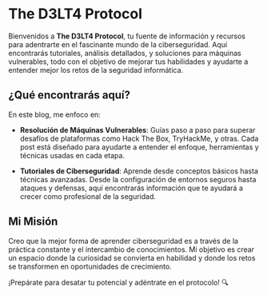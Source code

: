 # The D3LT4 Protocol

Bienvenidos a **The D3LT4 Protocol**, tu fuente de información y recursos para adentrarte en el fascinante mundo de la ciberseguridad. Aquí encontrarás tutoriales, análisis detallados, y soluciones para máquinas vulnerables, todo con el objetivo de mejorar tus habilidades y ayudarte a entender mejor los retos de la seguridad informática.

## ¿Qué encontrarás aquí?

En este blog, me enfoco en:

- **Resolución de Máquinas Vulnerables**: Guías paso a paso para superar desafíos de plataformas como Hack The Box, TryHackMe, y otras. Cada post está diseñado para ayudarte a entender el enfoque, herramientas y técnicas usadas en cada etapa.

- **Tutoriales de Ciberseguridad**: Aprende desde conceptos básicos hasta técnicas avanzadas. Desde la configuración de entornos seguros hasta ataques y defensas, aquí encontrarás información que te ayudará a crecer como profesional de la seguridad.

<!-- - **Recursos**:  Herramientas, scripts, y documentación útil para cualquier entusiasta de la ciberseguridad. Este es el espacio donde compartimos aquellos recursos que consideramos valiosos para facilitar tu aprendizaje y práctica. -->

## Mi Misión

Creo que la mejor forma de aprender ciberseguridad es a través de la práctica constante y el intercambio de conocimientos. Mi objetivo es crear un espacio donde la curiosidad se convierta en habilidad y donde los retos se transformen en oportunidades de crecimiento.

<!-- ## ¿Por dónde empezar?

Si sos nuevo por aca, te sugerimos explorar nuestras [guías para principiantes](#), o si ya tienes experiencia, echa un vistazo a nuestras [máquinas vulnerables más desafiantes](#). Estamos aquí para acompañarte en cada paso del camino, sin importar tu nivel de experiencia.

--- -->

¡Prepárate para desatar tu potencial y adéntrate en el protocolo! 🔍
